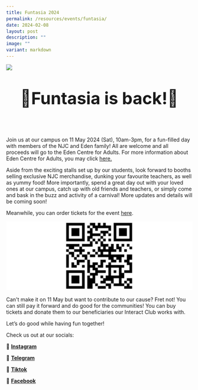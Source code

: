 ```yaml
---
title: Funtasia 2024
permalink: /resources/events/funtasia/
date: 2024-02-08
layout: post
description: ""
image: ""
variant: markdown
---
```

![](/images/Funtasia2024/Funtasia2024.jpg)<br>
<center> <b> <p style="font-size:45px;"> 🎉Funtasia is back!🎉 </p> </b> </center><br>

Join us at our campus on 11 May 2024 (Sat), 10am-3pm, for a fun-filled day with members of the NJC and Eden family! All are welcome and all proceeds will go to the Eden Centre for Adults. For more information about Eden Centre for Adults, you may click [here.](https://www.autismlinks.org.sg/)

Aside from the exciting stalls set up by our students, look forward to booths selling exclusive NJC merchandise, dunking your favourite teachers, as well as yummy food! More importantly, spend a great day out with your loved ones at our campus, catch up with old friends and teachers, or simply come and bask in the buzz and activity of a carnival! More updates and details will be coming soon!

Meanwhile, you can order tickets for the event [here](https://go.gov.sg/njcfuntasia).

![](/images/Funtasia2024/download.jpg)

Can't make it on 11 May but want to contribute to our cause? Fret not! You can still pay it forward and do good for the communities! You can buy tickets and donate them to our beneficiaries our Interact Club works with. 

Let’s do good while having fun together!

Check us out at our socials: 

📸 <b>[Instagram](https://www.instagram.com/njc.funtasia/)</b> 

📲 <b>[Telegram](https://t.me/njcfuntasia)</b>

🎵 <b>[Tiktok](https://www.tiktok.com/@nationaljc)</b>

📘 <b>[Facebook](https://www.facebook.com/nationaljc/)</b>